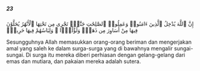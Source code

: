 ##### 23

<span class="ayah">إِنَّ ٱللَّهَ يُدْخِلُ ٱلَّذِينَ ءَامَنُوا۟ وَعَمِلُوا۟ ٱلصَّٰلِحَٰتِ جَنَّٰتٍۢ تَجْرِى مِن تَحْتِهَا ٱلْأَنْهَٰرُ يُحَلَّوْنَ فِيهَا مِنْ أَسَاوِرَ مِن ذَهَبٍۢ وَلُؤْلُؤًۭا ۖ وَلِبَاسُهُمْ فِيهَا حَرِيرٌۭ</span>

<span class="ayah_translation">Sesungguhnya Allah memasukkan orang-orang beriman dan mengerjakan amal yang saleh ke dalam surga-surga yang di bawahnya mengalir sungai-sungai. Di surga itu mereka diberi perhiasan dengan gelang-gelang dari emas dan mutiara, dan pakaian mereka adalah sutera.</span>
